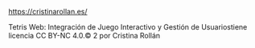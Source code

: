 https://cristinarollan.es/

Tetris Web: Integración de Juego Interactivo y Gestión de Usuariostiene licencia CC BY-NC 4.0.© 2 por Cristina Rollán 
